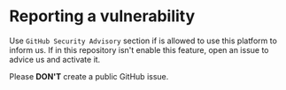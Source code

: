 # Reporting a vulnerability

Use `GitHub Security Advisory` section if is allowed to use this platform to inform us. If in this repository isn't enable this feature, open an issue to advice us and activate it.

Please **DON'T** create a public GitHub issue.
